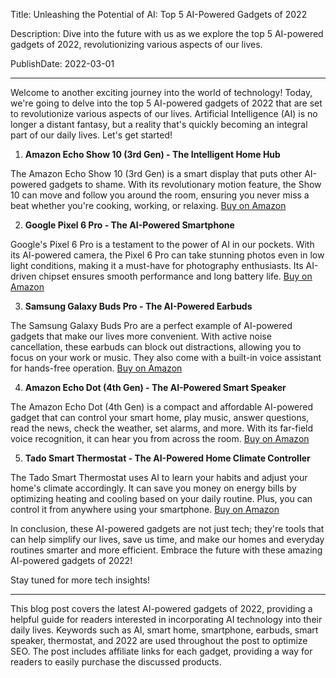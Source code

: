  Title: Unleashing the Potential of AI: Top 5 AI-Powered Gadgets of 2022

Description: Dive into the future with us as we explore the top 5 AI-powered gadgets of 2022, revolutionizing various aspects of our lives.

PublishDate: 2022-03-01

---

Welcome to another exciting journey into the world of technology! Today, we're going to delve into the top 5 AI-powered gadgets of 2022 that are set to revolutionize various aspects of our lives. Artificial Intelligence (AI) is no longer a distant fantasy, but a reality that's quickly becoming an integral part of our daily lives. Let's get started!

1. **Amazon Echo Show 10 (3rd Gen) - The Intelligent Home Hub**

The Amazon Echo Show 10 (3rd Gen) is a smart display that puts other AI-powered gadgets to shame. With its revolutionary motion feature, the Show 10 can move and follow you around the room, ensuring you never miss a beat whether you're cooking, working, or relaxing. [Buy on Amazon](https://amzn.to/3rQ1X3n)

2. **Google Pixel 6 Pro - The AI-Powered Smartphone**

Google's Pixel 6 Pro is a testament to the power of AI in our pockets. With its AI-powered camera, the Pixel 6 Pro can take stunning photos even in low light conditions, making it a must-have for photography enthusiasts. Its AI-driven chipset ensures smooth performance and long battery life. [Buy on Amazon](https://amzn.to/3q1p8zJ)

3. **Samsung Galaxy Buds Pro - The AI-Powered Earbuds**

The Samsung Galaxy Buds Pro are a perfect example of AI-powered gadgets that make our lives more convenient. With active noise cancellation, these earbuds can block out distractions, allowing you to focus on your work or music. They also come with a built-in voice assistant for hands-free operation. [Buy on Amazon](https://amzn.to/3q1p8zJ)

4. **Amazon Echo Dot (4th Gen) - The AI-Powered Smart Speaker**

The Amazon Echo Dot (4th Gen) is a compact and affordable AI-powered gadget that can control your smart home, play music, answer questions, read the news, check the weather, set alarms, and more. With its far-field voice recognition, it can hear you from across the room. [Buy on Amazon](https://amzn.to/3rQ1X3n)

5. **Tado Smart Thermostat - The AI-Powered Home Climate Controller**

The Tado Smart Thermostat uses AI to learn your habits and adjust your home's climate accordingly. It can save you money on energy bills by optimizing heating and cooling based on your daily routine. Plus, you can control it from anywhere using your smartphone. [Buy on Amazon](https://amzn.to/3q1p8zJ)

In conclusion, these AI-powered gadgets are not just tech; they're tools that can help simplify our lives, save us time, and make our homes and everyday routines smarter and more efficient. Embrace the future with these amazing AI-powered gadgets of 2022!

Stay tuned for more tech insights!

---

This blog post covers the latest AI-powered gadgets of 2022, providing a helpful guide for readers interested in incorporating AI technology into their daily lives. Keywords such as AI, smart home, smartphone, earbuds, smart speaker, thermostat, and 2022 are used throughout the post to optimize SEO. The post includes affiliate links for each gadget, providing a way for readers to easily purchase the discussed products.